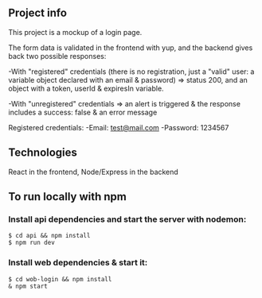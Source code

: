 ## Project info
This project is a mockup of a login page.

The form data is validated in the frontend with yup, and the backend gives back two possible responses:

-With "registered" credentials (there is no registration, just a "valid" user: a variable object declared with an email & password) => status 200, and an object with
a token, userId & expiresIn variable.

-With "unregistered" credentials => an alert is triggered & the response includes a success: false & an error message

Registered credentials:
-Email: test@mail.com
-Password: 1234567

## Technologies
React in the frontend, Node/Express in the backend

## To run locally with npm
### Install api dependencies and start the server with nodemon:
```
$ cd api && npm install
$ npm run dev
```

### Install web dependencies & start it:
```
$ cd wob-login && npm install
& npm start
```
